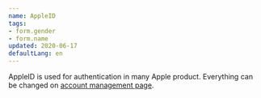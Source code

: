 ```yaml
---
name: AppleID
tags:
- form.gender
- form.name
updated: 2020-06-17
defaultLang: en
---
```


AppleID is used for authentication in many Apple product. Everything can
be changed on [account management page](https://appleid.apple.com/account/manage).